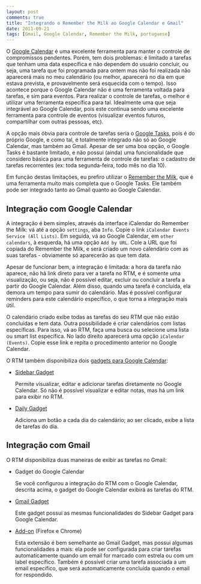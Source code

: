 ```yaml
---
layout: post
comments: true
title: "Integrando o Remember the Milk ao Google Calendar e Gmail"
date: 2011-09-21
tags: [Gmail, Google Calendar, Remember the Milk, portuguese]
---
```

O [Google Calendar](http://calendar.google.com) é uma excelente ferramenta para manter o controle de compromissos pendentes. Porém, tem dois problemas: é limitado a tarefas que tenham uma data específica e não dependem do usuário concluir, ou seja, uma tarefa que foi programada para ontem mas não foi realizada não aparecerá mais no meu calendário (ou melhor, aparecerá no dia em que estava prevista, e provavelmente será esquecida com o tempo). Isso acontece porque o Google Calendar não é uma ferramenta voltada para tarefas, e sim para eventos. Para realizar o controle de tarefas, o melhor é utilizar uma ferramenta específica para tal. Idealmente uma que seja integrável ao Google Calendar, pois este continua sendo uma excelente ferramenta para controle de eventos (visualizar eventos futuros, compartilhar com outras pessoas, etc).

A opção mais óbvia para controle de tarefas seria o [Google Tasks](http://mail.google.com/tasks), pois é do próprio Google, e como tal, é totalmente integrado não só ao Google Calendar, mas também ao Gmail. Apesar de ser uma boa opção, o Google Tasks é bastante limitado, e não possui (ainda) uma funcionalidade que considero básica para uma ferramenta de controle de tarefas: o cadastro de tarefas recorrentes (ex: toda segunda-feira, todo mês no dia 10).

Em função destas limitações, eu prefiro utilizar o [Remember the Milk](http://www.rememberthemilk.com), que é uma ferramenta muito mais completa que o Google Tasks. Ele também pode ser integrado tanto ao Gmail quanto ao Google Calendar.

Integração com Google Calendar
------------------------------

A integração é bem simples, através da interface iCalendar do Remember the Milk: vá até a opção `settings`, aba `Info`. Copie o link `iCalendar Events Service (All Lists)`. Em seguida, vá ao Google Calendar, em `other calendars`, à esquerda, há uma opção `Add by URL`. Cole a URL que foi copiada do Remember the Milk, e será criado um novo calendário com as suas tarefas - obviamente só aparecerão as que tem data.

Apesar de funcionar bem, a integração é limitada: a hora da tarefa não aparece, não há link direto para ver a tarefa no RTM, e é somente uma visualização, ou seja, não é possível editar, excluir ou concluir a tarefa a partir do Google Calendar. Além disso, quando uma tarefa é concluída, ela demora um tempo para sumir do calendário. Mas é possível configurar reminders para este calendário específico, o que torna a integração mais útil.

O calendário criado exibe todas as tarefas do seu RTM que não estão concluídas e tem data. Outra possibilidade é criar calendários com listas específicas. Para isso, vá ao RTM, faça uma busca ou selecione uma lista ou smart list específica. No lado direito aparecerá uma opção `iCalendar (Events)`. Copie esse link e repita o procedimento anterior no Google Calendar.

O RTM também disponibiliza dois [gadgets para Google Calendar](http://www.rememberthemilk.com/services/googlecalendar/):

- [Sidebar Gadget](http://www.rememberthemilk.com/services/googlecalendar/sidebar/)

  Permite visualizar, editar e adicionar tarefas diretamente no Google Calendar. Só não é possível visualizar e editar notas, mas há um link para exibir no RTM.

- [Daily Gadget](http://www.rememberthemilk.com/services/googlecalendar/)

  Adiciona um botão a cada dia do calendário; ao ser clicado, exibe a lista de tarefas do dia.

Integração com Gmail
--------------------

O RTM disponibiliza duas maneiras de exibir as tarefas no Gmail:

- Gadget do Google Calendar

  Se você configurou a integração do RTM com o Google Calendar, descrita acima, o gadget do Google Calendar exibirá as tarefas do RTM.

- [Gmail Gadget](http://www.rememberthemilk.com/services/gmail/gadget/)</li>

  Este gadget possui as mesmas funcionalidades do Sidebar Gadget para Google Calendar.

- [Add-on](http://www.rememberthemilk.com/services/gmail/addon/) (Firefox e Chrome)</li>

  Esta extensão é bem semelhante ao Gmail Gadget, mas possui algumas funcionalidades a mais: ela pode ser configurada para criar tarefas automaticamente quando um email for marcado com estrela ou com um label específico. Também é possível criar uma tarefa associada a um email específico, que será automaticamente concluída quando o email for respondido.
